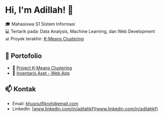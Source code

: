 # Hi, I'm Adillah! 👋

🎓 Mahasiswa S1 Sistem Informasi  
💻 Tertarik pada: Data Analysis, Machine Learning, dan Web Development  
📊 Proyek terakhir: [K-Means Clustering](https://github.com/Adillah23/clustering-project)

## 📌 Portofolio
- 📁 [Project K-Means Clustering](https://github.com/Adillah23/clustering-project)
- 📁 [Inventaris Aset - Web App](https://github.com/Adillah23/inventaris-aset)

## 📫 Kontak
- Email: khusnulfikroh@email.com
- LinkedIn: [www.linkedin.com/in/adilahkf](www.linkedin.com/in/adilahkf)
